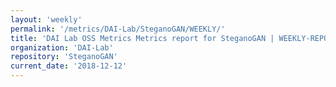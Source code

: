 ```yaml
---
layout: 'weekly'
permalink: '/metrics/DAI-Lab/SteganoGAN/WEEKLY/'
title: 'DAI Lab OSS Metrics Metrics report for SteganoGAN | WEEKLY-REPORT-2018-12-12'
organization: 'DAI-Lab'
repository: 'SteganoGAN'
current_date: '2018-12-12'
---
```

